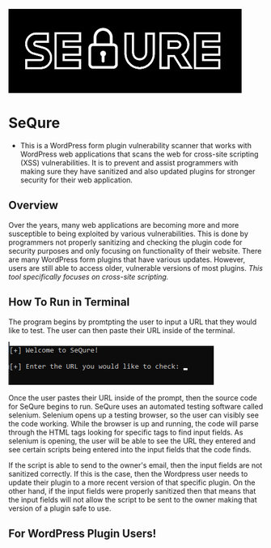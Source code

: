 ![SeQure](img/sequre_logo.png)
# SeQure

+ This is a WordPress form plugin vulnerability scanner that works with WordPress web applications that scans the web for cross-site scripting (XSS) vulnerabilities. It is to prevent and assist programmers with making sure they have sanitized and also updated plugins for stronger security for their web application.

## Overview

Over the years, many web applications are becoming more and more susceptible to being exploited by various vulnerabilities. This is done by programmers not properly sanitizing and checking the plugin code for security purposes and only focusing on functionality of their website. There are many WordPress form plugins that have various updates. However, users are still able to access older, vulnerable versions of most plugins.
*This tool specifically focuses on cross-site scripting.*

## How To Run in Terminal

The program begins by promtpting the user to input a URL that they would like to test. The user can then paste their URL inside of the terminal.

![Beginning Prompt](img/bg_prompt.png)

Once the user pastes their URL inside of the prompt, then the source code for SeQure begins to run. SeQure uses an automated testing software called selenium. Selenium opens up a testing browser, so the user can visibly see the code working. While the browser is up and running, the code will parse through the HTML tags looking for specific tags to find input fields. As selenium is opening, the user will be able to see the URL they entered and see certain scripts being entered into the input fields that the code finds. 

If the script is able to send to the owner's email, then the input fields are not sanitized correctly. If this is the case, then the Wordpress user needs to update their plugin to a more recent version of that specific plugin. On the other hand, if the input fields were properly sanitized then that means that the input fields will not allow the script to be sent to the owner making that version of a plugin safe to use.


## For WordPress Plugin Users!


